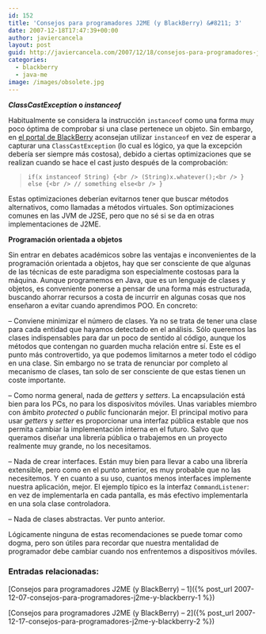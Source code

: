 ```yaml
---
id: 152
title: 'Consejos para programadores J2ME (y BlackBerry) &#8211; 3'
date: 2007-12-18T17:47:39+00:00
author: javiercancela
layout: post
guid: http://javiercancela.com/2007/12/18/consejos-para-programadores-j2me-y-blackberry-3/
categories:
  - blackberry
  - java-me
image: /images/obsolete.jpg
---
```

**_ClassCastException_ o _instanceof_**

Habitualmente se considera la instrucción `instanceof` como una forma muy poco óptima de comprobar si una clase pertenece un objeto. Sin embargo, en [el portal de BlackBerry](http://www.blackberry.net/developers/javaknowledge/general/kpa0203185136.shtml "General Coding Tips") aconsejan utilizar `instanceof` en vez de esperar a capturar una `ClassCastException` (lo cual es lógico, ya que la excepción debería ser siempre más costosa), debido a ciertas optimizaciones que se realizan cuando se hace el cast justo después de la comprobación:

> `if(x instanceof String) {<br />
(String)x.whatever();<br />
} else {<br />
// something else<br />
}`

Estas optimizaciones deberían evitarnos tener que buscar métodos alternativos, como llamadas a métodos virtuales. Son optimizaciones comunes en las JVM de J2SE, pero que no sé si se da en otras implementaciones de J2ME.

**Programación orientada a objetos**

Sin entrar en debates académicos sobre las ventajas e inconvenientes de la programación orientada a objetos, hay que ser consciente de que algunas de las técnicas de este paradigma son especialmente costosas para la máquina. Aunque programemos en Java, que es un lenguaje de clases y objetos, es conveniente ponerse a pensar de una forma más estructurada, buscando ahorrar recursos a costa de incurrir en algunas cosas que nos enseñaron a evitar cuando aprendimos POO. En concreto:

&#8211; Conviene minimizar el número de clases. Ya no se trata de tener una clase para cada entidad que hayamos detectado en el análisis. Sólo queremos las clases indispensables para dar un poco de sentido al código, aunque los métodos que contengan no guarden mucha relación entre sí. Este es el punto más controvertido, ya que podemos limitarnos a meter todo el código en una clase. Sin embargo no se trata de renunciar por completo al mecanismo de clases, tan solo de ser consciente de que estas tienen un coste importante.

&#8211; Como norma general, nada de _getters_ y _setters_. La encapsulación está bien para los PCs, no para los disposivitos móviles. Unas variables miembro con ámbito _protected_ o _public_ funcionarán mejor. El principal motivo para usar _getters_ y _setter_ es proporcionar una interfaz pública estable que nos permita cambiar la implementación interna en el futuro. Salvo que queramos diseñar una librería pública o trabajemos en un proyecto realmente muy grande, no los necesitamos.

&#8211; Nada de crear interfaces. Están muy bien para llevar a cabo una librería extensible, pero como en el punto anterior, es muy probable que no las necesitemos. Y en cuanto a su uso, cuantos menos interfaces implemente nuestra aplicación, mejor. El ejemplo típico es la interfaz `CommandListener`: en vez de implementarla en cada pantalla, es más efectivo implementarla en una sola clase controladora.

&#8211; Nada de clases abstractas. Ver punto anterior.

Lógicamente ninguna de estas recomendaciones se puede tomar como dogma, pero son útiles para recordar que nuestra mentalidad de programador debe cambiar cuando nos enfrentemos a dispositivos móviles.

### Entradas relacionadas:

[Consejos para programadores J2ME (y BlackBerry) &#8211; 1]({% post_url 2007-12-07-consejos-para-programadores-j2me-y-blackberry-1 %})
  
[Consejos para programadores J2ME (y BlackBerry) &#8211; 2]({% post_url 2007-12-17-consejos-para-programadores-j2me-y-blackberry-2 %})